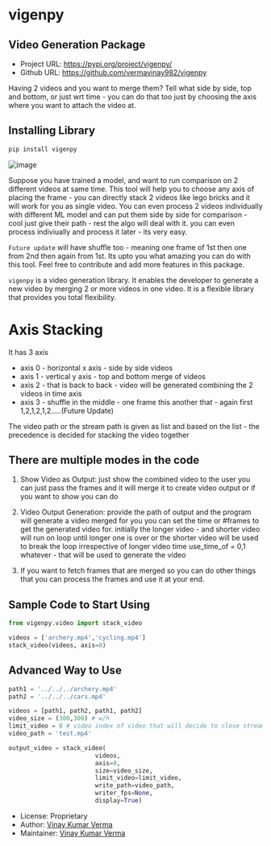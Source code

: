 # vigenpy
## Video Generation Package

- Project URL: https://pypi.org/project/vigenpy/
- Github URL: https://github.com/vermavinay982/vigenpy

Having 2 videos and you want to merge them? Tell what side by side, top and bottom, or just wrt time - you can do that too just by choosing the axis where you want to attach the video at.

## Installing Library
```bash
pip install vigenpy
```
![image]('documents/demo.gif')

Suppose you have trained a model, and want to run comparison on 2 different videos at same time. This tool will help you to choose any axis of placing the frame - you can directly stack 2 videos like lego bricks and it will work for you as single video. You can even process 2 videos individually with different ML model and can put them side by side for comparison - cool just give their path - rest the algo will deal with it. you can even process indiviually and process it later - its very easy.

`Future update` will have shuffle too - meaning one frame of 1st then one from 2nd then again from 1st.
Its upto you what amazing you can do with this tool. Feel free to contribute and add more features in this package. 

`vigenpy` is a video generation library. It enables the developer to generate a new video by merging 2 or more videos in one video.
It is a flexible library that provides you total flexibility.

# Axis Stacking
It has 3 axis 
- axis 0 - horizontal x axis - side by side videos
- axis 1 - vertical y axis - top and bottom merge of videos
- axis 2 - that is back to back - video will be generated combining the 2 videos in time axis
- axis 3 - shuffle in the middle - one frame this another that - again first 1,2,1,2,1,2.....(Future Update)

The video path or the stream path is given as list 
and based on the list - the precedence is decided for stacking the video together

## There are multiple modes in the code
1. Show Video as Output:
	just show the combined video to the user 
	you can just pass the frames and it will merge it to create video output
	or if you want to show you can do

2. Video Output Generation: 
	provide the path of output and the program will generate a video merged for you 
	you can set the time or #frames to get the generated video for.
	initially the longer video - and shorter video will run on loop until longer one is over
	or the shorter video will be used to break the loop irrespective of longer video time
	use_time_of = 0,1 whatever - that will be used to generate the video

3. If you want to fetch frames that are merged so you can do other things
	that you can process the frames and use it at your end.


## Sample Code to Start Using
```python
from vigenpy.video import stack_video

videos = ['archery.mp4','cycling.mp4']
stack_video(videos, axis=0) 
```

## Advanced Way to Use
```python
path1 = '../../../archery.mp4'
path2 = '../../../cars.mp4'

videos = [path1, path2, path1, path2]
video_size = (300,300) # w/h
limit_video = 0 # video index of video that will decide to close streaming
video_path = 'test.mp4'

output_video = stack_video(
                        videos,
                        axis=0,
                        size=video_size,
                        limit_video=limit_video, 
                        write_path=video_path,
                        writer_fps=None, 
                        display=True)
```


- License: Proprietary
- Author: [Vinay Kumar Verma](mailto:vermavinay982@gmail.com) 
- Maintainer: [Vinay Kumar Verma](mailto:vermavinay982@gmail.com) 
